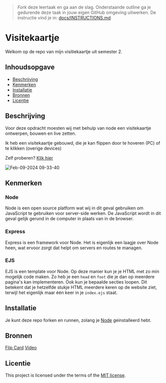 > _Fork_ deze leertaak en ga aan de slag. Onderstaande outline ga je gedurende deze taak in jouw eigen GitHub omgeving uitwerken. De instructie vind je in: [docs/INSTRUCTIONS.md](docs/INSTRUCTIONS.md)

# Visitekaartje
<!-- Geef je project een titel en schrijf in één zin wat het is -->
Welkom op de repo van mijn visitiekaartje uit semester 2.

## Inhoudsopgave

  * [Beschrijving](#beschrijving)
  * [Kenmerken](#kenmerken)
  * [Installatie](#installatie)
  * [Bronnen](#bronnen)
  * [Licentie](#licentie)

## Beschrijving
<!-- In de Beschrijving staat hoe je project er uit ziet, hoe het werkt en wat je er mee kan. -->
<!-- Voeg een mooie poster visual toe 📸 -->
<!-- Voeg een link toe naar Github Pages 🌐-->
Voor deze opdracht moesten wij met behulp van node een visitekaartje ontwerpen, bouwen en live zetten.

Ik heb een visitekaartje gebouwd, die je kan flippen door te hoveren (PC) of te klikken (overige devices)

Zelf proberen? [Klik hier](https://visitekaartje.eefhaller.com)

![Feb-09-2024 09-33-40](https://github.com/itsValyria/connect-your-tribe-profile-card/assets/76444716/52b84dec-3dd3-4b7d-9711-968efb1e7a07)


## Kenmerken
<!-- Bij Kenmerken staat welke technieken zijn gebruikt en hoe. Wat is de HTML structuur? Wat zijn de belangrijkste dingen in CSS? Wat is er met Javascript gedaan en hoe? Misschien heb je een framwork of library gebruikt? -->

### Node
Node is een open source platform wat wij in dit geval gebruiken om JavaScript te gebruiken voor server-side werken. De JavaScript wordt in dit geval gelijk gerund in de computer in plaats van in de browser.

### Express
Express is een framework voor Node. Het is eigenlijk een laagje over Node heen, wat ervoor zorgt dat helpt om servers en routes te managen.

### EJS
EJS is een template voor Node. Op deze manier kun je je HTML met zo min mogelijk code maken. Zo heb je een ```head``` en ```foot``` die je dan op meerdere pagina's kan implementeren. Ook kun je bepaalde secties loopen. Dit betekent dat je hetzelfde stukje HTML meerdere keren op de website ziet, terwijl het eigenlijk maar één keer in je ```index.ejs``` staat.

## Installatie

Je kunt deze repo forken en runnen, zolang je [Node](https://nodejs.org/en/download) geinstalleerd hebt.

## Bronnen

[Flip Card](https://www.w3schools.com/howto/howto_css_flip_card.asp)
[Video](https://www.w3schools.com/howto/howto_css_fullscreen_video.asp)

## Licentie

This project is licensed under the terms of the [MIT license](./LICENSE).

